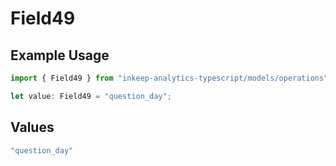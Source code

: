 # Field49

## Example Usage

```typescript
import { Field49 } from "inkeep-analytics-typescript/models/operations";

let value: Field49 = "question_day";
```

## Values

```typescript
"question_day"
```